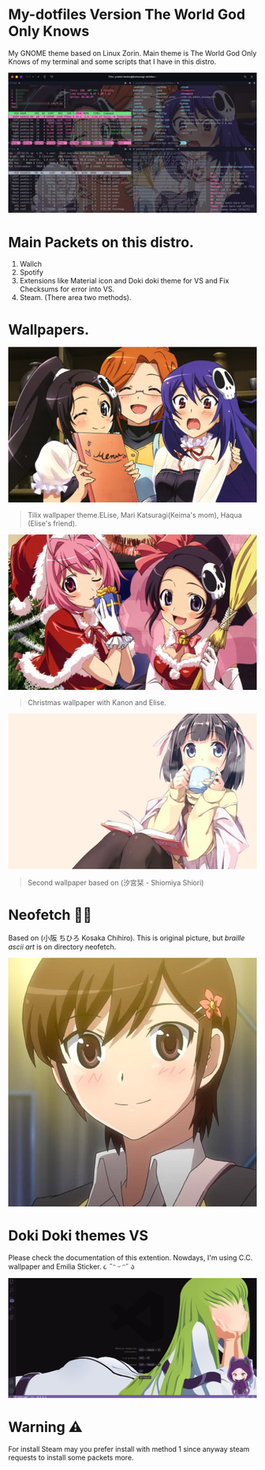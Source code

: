 # My-dotfiles Version The World God Only Knows
My GNOME theme based on Linux Zorin. Main theme is The World God Only Knows of my terminal and some scripts that I have in this distro.

![](preview.png)

# Main Packets on this distro.
1. Wallch
2. Spotify
3. Extensions like Material icon and Doki doki theme for VS and Fix Checksums for error into VS.
4. Steam. (There area two methods).

# Wallpapers. 
![](/wallpapers/The_word_God_only_knows_12.jpg)

> Tilix wallpaper theme.ELise, Mari Katsuragi(Keima's mom), Haqua (Elise's friend).

![](/wallpapers/The_word_God_only_knows_13.jpg)
> Christmas wallpaper with Kanon and Elise.

![](/wallpapers/The_word_God_only_knows_21.jpg)

> Second wallpaper based on (汐宮栞 - Shiomiya Shiori)

# Neofetch 🎸🎤

Based on  (小阪 ちひろ Kosaka Chihiro). This is original picture, but *braille ascii art* is on directory neofetch. 

![](/chihiro_kosaka_2.jpg)


# Doki Doki themes VS

Please check the documentation of this extention. Nowdays, I'm using C.C. wallpaper and Emilia Sticker. ૮ ˶ᵔ ᵕ ᵔ˶ ა

![](/doki-theme.png)

# Warning ⚠️

For install Steam may you prefer install with method 1 since anyway steam requests to install some packets more.